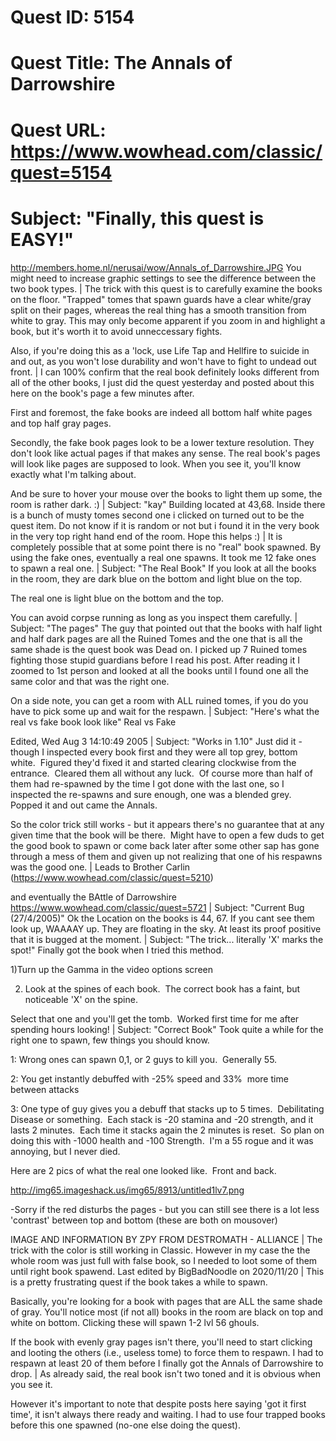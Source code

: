 # Quest ID: 5154
# Quest Title: The Annals of Darrowshire
# Quest URL: https://www.wowhead.com/classic/quest=5154
# Subject: "Finally, this quest is EASY!"
http://members.home.nl/nerusai/wow/Annals_of_Darrowshire.JPG
You might need to increase graphic settings to see the difference between the two book types. | The trick with this quest is to carefully examine the books on the floor. "Trapped" tomes that spawn guards have a clear white/gray split on their pages, whereas the real thing has a smooth transition from white to gray. This may only become apparent if you zoom in and highlight a book, but it's worth it to avoid unneccessary fights.

Also, if you're doing this as a 'lock, use Life Tap and Hellfire to suicide in and out, as you won't lose durability and won't have to fight to undead out front. | I can 100% confirm that the real book definitely looks different from all of the other books, I just did the quest yesterday and posted about this here on the book's page a few minutes after.

First and foremost, the fake books are indeed all bottom half white pages and top half gray pages.

Secondly, the fake book pages look to be a lower texture resolution. They don't look like actual pages if that makes any sense. The real book's pages will look like pages are supposed to look. When you see it, you'll know exactly what I'm talking about.

And be sure to hover your mouse over the books to light them up some, the room is rather dark. :) | Subject: "kay"
Building located at 43,68. Inside there is a bunch of musty tomes second one i clicked on turned out to be the quest item. Do not know if it is random or not but i found it in the very book in the very top right hand end of the room. Hope this helps :) | It is completely possible that at some point there is no "real" book spawned. By using the fake ones, eventually a real one spawns. It took me 12 fake ones to spawn a real one. | Subject: "The Real Book"
If you look at all the books in the room, they are dark blue on the bottom and light blue on the top.

The real one is light blue on the bottom and the top.

You can avoid corpse running as long as you inspect them carefully. | Subject: "The pages"
The guy that pointed out that the books with half light and half dark pages are all the Ruined Tomes and the one that is all the same shade is the quest book was Dead on. I picked up 7 Ruined tomes fighting those stupid guardians before I read his post. After reading it I zoomed to 1st person and looked at all the books until I found one all the same color and that was the right one.

On a side note, you can get a room with ALL ruined tomes, if you do you have to pick some up and wait for the respawn. | Subject: "Here's what the real vs fake book look like"
Real vs Fake

Edited, Wed Aug 3 14:10:49 2005 | Subject: "Works in 1.10"
Just did it - though I inspected every book first and they were all top grey, bottom white.  Figured they'd fixed it and started clearing clockwise from the entrance.  Cleared them all without any luck.  Of course more than half of them had re-spawned by the time I got done with the last one, so I inspected the re-spawns and sure enough, one was a blended grey.  Popped it and out came the Annals.

So the color trick still works - but it appears there's no guarantee that at any given time that the book will be there.  Might have to open a few duds to get the good book to spawn or come back later after some other sap has gone through a mess of them and given up not realizing that one of his respawns was the good one. | Leads to Brother Carlin (https://www.wowhead.com/classic/quest=5210)

and eventually the BAttle of Darrowshire
https://www.wowhead.com/classic/quest=5721 | Subject: "Current Bug (27/4/2005)"
Ok the Location on the books is 44, 67. If you cant see them look up, WAAAAY up. They are floating in the sky. At least its proof positive that it is bugged at the moment. | Subject: "The trick... literally 'X' marks the spot!"
Finally got the book when I tried this method. 

1)Turn up the Gamma in the video options screen

2) Look at the spines of each book.  The correct book has a faint, but noticeable 'X' on the spine. 

Select that one and you'll get the tomb.  Worked first time for me after spending hours looking! | Subject: "Correct Book"
Took quite a while for the right one to spawn, few things you should know.

1: Wrong ones can spawn 0,1, or 2 guys to kill you.  Generally 55.

2: You get instantly debuffed with -25% speed and 33%  more time between attacks

3: One type of guy gives you a debuff that stacks up to 5 times.  Debilitating Disease or something.  Each stack is -20 stamina and -20 strength, and it lasts 2 minutes.  Each time it stacks again the 2 minutes is reset.  So plan on doing this with -1000 health and -100 Strength.  I'm a 55 rogue and it was annoying, but I never died.

Here are 2 pics of what the real one looked like.  Front and back.

http://img65.imageshack.us/img65/8913/untitled1lv7.png

-Sorry if the red disturbs the pages - but you can still see there is a lot less 'contrast' between top and bottom (these are both on mousover)

IMAGE AND INFORMATION BY ZPY FROM
DESTROMATH - ALLIANCE | The trick with the color is still working in Classic.
However in my case the the whole room was just full with false book, so I needed to loot some of them until right book spawend.
Last edited by BigBadNoodle on 2020/11/20 | This is a pretty frustrating quest if the book takes a while to spawn.

Basically, you're looking for a book with pages that are ALL the same shade of gray. You'll notice most (if not all) books in the room are black on top and white on bottom. Clicking these will spawn 1-2 lvl 56 ghouls.

If the book with evenly gray pages isn't there, you'll need to start clicking and looting the others (i.e., useless tome) to force them to respawn. I had to respawn at least 20 of them before I finally got the Annals of Darrowshire to drop. | As already said, the real book isn't two toned and it is obvious when you see it.

However it's important to note that despite posts here saying 'got it first time', it isn't always there ready and waiting.
I had to use four trapped books before this one spawned (no-one else doing the quest).